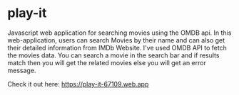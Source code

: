 # play-it
Javascript web application for searching movies using the OMDB api. 
In this web-application, users can search Movies by their name and can also get their detailed information from IMDb Website. I've used OMDB API to fetch the movies data. You can search a movie in the search bar and if results match then you will get the related movies else you will get an error message.

Check it out here: https://play-it-67109.web.app
